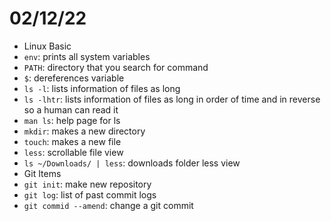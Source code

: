 # 02/12/22
- Linux Basic
- `env`: prints all system variables
- `PATH`: directory that you search for command
- `$`: dereferences variable
- `ls -l`: lists information of files as long
- `ls -lhtr`: lists information of files as long in order of time and in reverse so a human can read it
- `man ls`: help page for ls
- `mkdir`: makes a new directory
- `touch`: makes a new file
- `less`: scrollable file view
- `ls ~/Downloads/ | less`: downloads folder less view
- Git Items
- `git init`: make new repository
- `git log`: list of past commit logs
- `git commid --amend`: change a git commit
